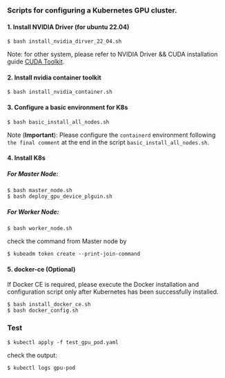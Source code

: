 ### Scripts for configuring a Kubernetes GPU cluster.

#### 1. Install NVIDIA Driver (for ubuntu 22.04)
```
$ bash install_nvidia_dirver_22_04.sh
```
Note: for other system, please refer to NVIDIA Driver && CUDA installation guide [CUDA Toolkit](https://developer.nvidia.com/cuda-12-8-0-download-archive?target_os=Linux&target_arch=x86_64&Distribution=Ubuntu&target_version=22.04&target_type=deb_local).


#### 2. Install nvidia container toolkit
```
$ bash install_nvidia_container.sh
```

#### 3. Configure a basic environment for K8s
```
$ bash basic_install_all_nodes.sh
```
Note (**Important**): Please configure the `containerd` environment following `the final comment` at the end in the script `basic_install_all_nodes.sh`.


#### 4. Install K8s
##### For Master Node:
```
$ bash master_node.sh
$ bash deploy_gpu_device_plguin.sh  
```
##### For Worker Node:
```
$ bash worker_node.sh
```
check the command from Master node by
```
$ kubeadm token create --print-join-command
```

#### 5. docker-ce (Optional)
If Docker CE is required, please execute the Docker installation and configuration script only after Kubernetes has been successfully installed.
```
$ bash install_docker_ce.sh
$ bash docker_config.sh
```


### Test
```
$ kubectl apply -f test_gpu_pod.yaml
```
check the output:
```
$ kubectl logs gpu-pod
```
